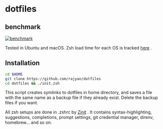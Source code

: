 # dotfiles

## benchmark
[![benchmark](https://github.com/rajyan/dotfiles/actions/workflows/benchmark.yml/badge.svg)](https://github.com/rajyan/dotfiles/actions/workflows/benchmark.yml)

Tested in Ubuntu and macOS.
Zsh load time for each OS is tracked [here](https://rajyan.github.io/dotfiles/dev/bench/) .

## Installation

```bash
cd $HOME
git clone https://github.com/rajyan/dotfiles
cd dotfiles && ./init.zsh
```

This script creates symlinks to dotfiles in home directory, and saves a file with the same name as a backup file if they already exist. 
Delete the backup files if you want.

All zsh setups are done in .zshrc by [Zinit](https://github.com/zdharma-continuum/zinit) .
It contains syntax-highlighting, suggestions, completions, prompt settings, git credential manager, direnv, homebrew... and so on.
